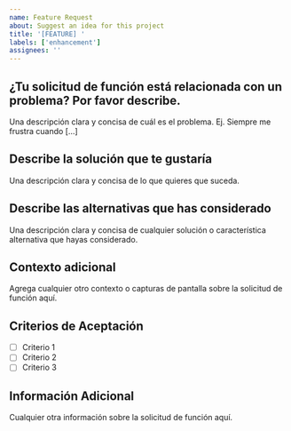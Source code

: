 ```yaml
---
name: Feature Request
about: Suggest an idea for this project
title: '[FEATURE] '
labels: ['enhancement']
assignees: ''
---
```


## ¿Tu solicitud de función está relacionada con un problema? Por favor describe.
Una descripción clara y concisa de cuál es el problema. Ej. Siempre me frustra cuando [...]

## Describe la solución que te gustaría
Una descripción clara y concisa de lo que quieres que suceda.

## Describe las alternativas que has considerado
Una descripción clara y concisa de cualquier solución o característica alternativa que hayas considerado.

## Contexto adicional
Agrega cualquier otro contexto o capturas de pantalla sobre la solicitud de función aquí.

## Criterios de Aceptación
- [ ] Criterio 1
- [ ] Criterio 2
- [ ] Criterio 3

## Información Adicional
Cualquier otra información sobre la solicitud de función aquí. 